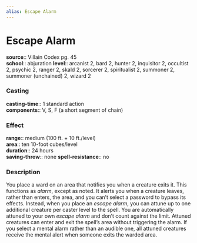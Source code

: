 ```yaml
---
alias: Escape Alarm
---
```


# Escape Alarm 

**source**:: Villain Codex pg. 45  
**school**:: abjuration
**level**:: arcanist 2, bard 2, hunter 2, inquisitor 2, occultist 2, psychic 2, ranger 2, skald 2, sorcerer 2, spiritualist 2, summoner 2, summoner (unchained) 2, wizard 2

### Casting 

**casting-time**:: 1 standard action  
**components**:: V, S, F (a short segment of chain)

### Effect 

**range**:: medium (100 ft. + 10 ft./level)  
**area**:: ten 10-foot cubes/level  
**duration**:: 24 hours  
**saving-throw**:: none
**spell-resistance**:: no

### Description 

You place a ward on an area that notifies you when a creature exits it. This functions as *alarm*, except as noted. It alerts you when a creature leaves, rather than enters, the area, and you can’t select a password to bypass its effects. Instead, when you place an *escape alarm*, you can attune up to one additional creature per caster level to the spell. You are automatically attuned to your own *escape alarm* and don’t count against the limit. Attuned creatures can enter and exit the spell’s area without triggering the alarm. If you select a mental alarm rather than an audible one, all attuned creatures receive the mental alert when someone exits the warded area.

